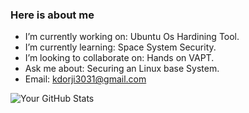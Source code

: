 ### Here is about me
- I’m currently working on: Ubuntu Os Hardining Tool.
- I’m currently learning: Space System Security.
- I’m looking to collaborate on: Hands on VAPT.
- Ask me about: Securing an Linux base System.
- Email: kdorji3031@gmail.com

![Your GitHub Stats](https://github-readme-stats.vercel.app/api?username=itzkinleydorji&show_icons=true&theme=radical)

